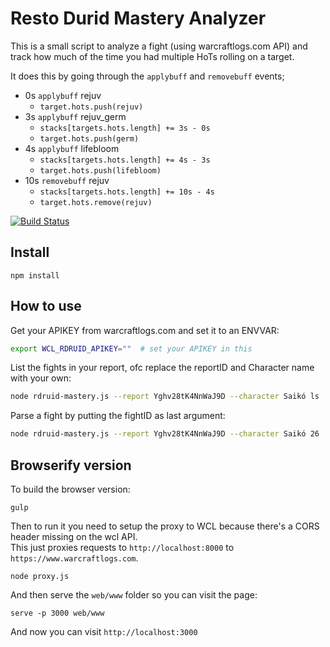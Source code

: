 Resto Durid Mastery Analyzer
============================
This is a small script to analyze a fight (using warcraftlogs.com API) 
and track how much of the time you had multiple HoTs rolling on a target.

It does this by going through the `applybuff` and `removebuff` events;
 - 0s `applybuff` rejuv
   - `target.hots.push(rejuv)`
 - 3s `applybuff` rejuv_germ
   - `stacks[targets.hots.length] += 3s - 0s`
   - `target.hots.push(germ)`
 - 4s `applybuff` lifebloom
   - `stacks[targets.hots.length] += 4s - 3s`  
   - `target.hots.push(lifebloom)`
 - 10s `removebuff` rejuv
   - `stacks[targets.hots.length] += 10s - 4s`  
   - `target.hots.remove(rejuv)`

[![Build Status](https://travis-ci.org/rubensayshi/wcl-rdruid-mastery.png?branch=master)](https://travis-ci.org/rubensayshi/wcl-rdruid-mastery)

Install
-------
```
npm install
```

How to use
----------
Get your APIKEY from warcraftlogs.com and set it to an ENVVAR:
```bash
export WCL_RDRUID_APIKEY=""  # set your APIKEY in this
```

List the fights in your report, ofc replace the reportID and Character name with your own:
```bash
node rdruid-mastery.js --report Yghv28tK4NnWaJ9D --character Saikó ls
```

Parse a fight by putting the fightID as last argument:
```bash
node rdruid-mastery.js --report Yghv28tK4NnWaJ9D --character Saikó 26
```

Browserify version
------------------
To build the browser version:
```
gulp
```

Then to run it you need to setup the proxy to WCL because there's a CORS header missing on the wcl API.  
This just proxies requests to `http://localhost:8000` to `https://www.warcraftlogs.com`.
```
node proxy.js
```

And then serve the `web/www` folder so you can visit the page:
```
serve -p 3000 web/www
```

And now you can visit `http://localhost:3000`
